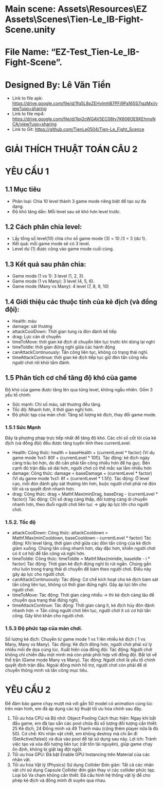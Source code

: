 # Main scene: Assets\Resources\EZ Assets\Scenes\Tien-Le_IB-Fight-Scene.unity
# File Name: “EZ-Test_Tien-Le_IB-Fight-Scene”.
# Designed By: Lê Văn Tiền
- Link to file apk: https://drive.google.com/file/d/1fg5L8pZEHvImhB7PFi9Pa165S7igzMxi/view?usp=sharing
- Link to file mp4: https://drive.google.com/file/d/1Ipj2cWGAV5EC08ty7K606OE9XEhmsNCA/view?usp=sharing
- Link to Git: https://github.com/TienLe0504/Tien-Le_Fight_Scence
  
# GIẢI THÍCH THUẬT TOÁN CÂU 2
# YÊU CẦU 1
## 1.1 Mục tiêu
- Phân loại: Chia 10 level thành 3 game mode riêng biệt để tạo sự đa dạng.
- Độ khó tăng dần: Mỗi level sau sẽ khó hơn level trước.
 
## 1.2 Cách phân chia level:
- Lấy tổng số level(10) chia cho số game mode (3) = 10 /3 = 3 (dư 1).
- Kết quả: mỗi game mode sẽ có 3 level.
- Level dư (1) được cộng vào game mode cuối cùng.
 
## 1.3  Kết quả sau phân chia:
- Game mode (1 vs 1): 3 level (1, 2, 3).
- Game mode (1 vs Many): 3 level (4, 5, 6).
- Game mode (Many vs Many): 4 level (7, 8, 9, 10)
 
## 1.4 Giới thiệu các thuộc tính của kẻ địch (và đồng đội):
- Health: máu
- damage: sát thương
- attackCoolDown: Thời gian tung ra đòn đánh kế tiếp
- drag: Lực cản di chuyển
- timeToMove: thời gian kẻ địch di chuyển liên tục trước khi dừng lại nghỉ
- timeToIdle: thời gian đứng nghỉ giữa các hành động
- canAttackContinuously: Tấn công liên tục, không có trạng thái nghỉ.
- timeAttackContinue: thời gian kẻ địch tiếp tục giữ đòn tấn công nếu người chơi rời khỏi tầm đánh.
 
## 1.5 Phân tích cơ chế tăng độ khó của game
Độ khó của game được tăng lên qua từng level, không ngẫu nhiên. Gồm 3 yếu tố chính:
- Sức mạnh: Chỉ số máu, sát thương đều tăng.
- Tốc độ: Nhanh hơn, ít thời gian nghỉ hơn.
- Độ phức tạp của màn chơi: Tăng số lượng kẻ địch, thay đổi game mode.
### 1.5.1 Sức Mạnh
Đây là phương pháp trực tiếp nhất để tăng độ khó. Các chỉ số cốt lõi của kẻ địch (và đồng đội) đều được tăng tuyến tính theo currentLevel.
- Health:
Công thức: health = baseHealth + (currentLevel * factor) (Ví dụ game mode 1vs1: 80f + (currentLevel * 10f)).
Tác động: kẻ địch ngày càng trâu bò hơn, do đó cần phải tấn công nhiều hơn để hạ gục. Bên cạnh đó trận đấu sẽ dài hơn, người chơi có thể mắc sai lằm nhiều hơn
- damage:
Công thức: damage = baseDamage + (currentLevel * factor) (Ví dụ game mode 1vs1: 8f + (currentLevel * 1.5f)).
Tác động:  Ở level cao, mỗi đòn đánh gây sát thương lớn hơn, buộc người chơi phải né đòn tốt và ra quyết định nhanh hơn.
- drag:
Công thức: drag = Mathf.Max(minDrag, baseDrag - (currentLevel * factor))
Tác động: Chỉ số drag càng thấp, đối tượng càng di chuyển nhanh hơn, theo đuổi người chơi liên tục →  gây áp lực lớn cho người chơi.
### 1.5.2. Tốc độ
- attackCoolDown:
Công thức: attackCooldown = Mathf.Max(minCooldown, baseCooldown - currentLevel * factor)
Tác động: Khi level tăng, thời gian chờ giữa các đòn tấn công của kẻ địch giảm xuống. Chúng tấn công nhanh hơn, dày đặc hơn, khiến người chơi có ít cơ hội  để tấn công và nghỉ hơn.
- timeToIdle:
Công thức: timeToIdle = Mathf.Max(minIdle, baseIdle - i * factor)
Tác động: Thời gian kẻ địch đứng nghỉ bị rút ngắn. Chúng gần như luôn trong trạng thái di chuyển để bám theo người chơi. Điều này gây áp lực cho người chơi.
- canAttackContinuously:
Tác động: Cơ chế kích hoạt cho kẻ địch bám sát tấn công liên tục, không có thời gian đứng nghỉ. Gây áp lực lớn cho người chơi.
- timeToMove:
Tác động: Thời gian càng nhiều  → thì kẻ địch càng lâu để chuyển qua trạng thái đứng nghỉ,
- timeAttackContinue:
Tác động: Thời gian càng ít,  kẻ địch hủy đòn đánh nhanh hơn → Tấn công người chơi liên tục, người chơi ít có cơ hội tấn công. Gây khó khăn cho người chơi.
### 1.5.3 Độ phức tạp của màn chơi.
Số lượng kẻ địch: Chuyển từ game mode 1 vs 1 lên nhiều kẻ địch ( 1 vs Many, Many vs Many).
Tác động: Kẻ địch đông hơn, người chơi phải xử lý nhiều mối đe dọa cùng lúc.
Xuất hiện của đồng đội:
Tác động: Người chơi không chỉ chiến đấu một mình mà còn phải phối hợp với đồng đội.
Bất lợi về thế trận (Game mode Many vs Many).
Tác động: Người chơi là yếu tố chính quyết định trận đấu. Ngoài đồng minh hỗ trợ, người chơi còn phải để di chuyển thông minh và tấn công mục tiêu.
 
# YÊU CẦU 2
Để đảm bảo game chạy mượt mà với gần 50 model có animation cùng lúc trên màn hình, em đã áp dụng các kỹ thuật tối ưu hóa chính sau đây.
1. Tối ưu hóa CPU và Bộ nhớ: Object Pooling
Cách thực hiện: Ngay khi bắt đầu game, em đã tạo sẵn các pool chứa đủ số lượng đối tượng cần thiết: 25 Kẻ địch, 24 Đồng minh và 49 Thanh máu (cộng thêm player nữa là đủ 50).
Cơ chế: Khi nhân vật chết, em không destroy mà chỉ ẩn đi (SetActive(false)) và đưa vào pool để tái sử dụng sau này.
Lợi ích: Tránh việc tạo và xóa đối tượng liên tục (rất tốn tài nguyên), giúp game chạy ổn định, không bị giật lag đột ngột.
2. Tối ưu hóa GPU:
Đã bật Enable GPU Instancing trên Material của các nhân vật.
3. Tối ưu hóa Vật lý (Physics)
Sử dụng Collider Đơn giản: Tất cả các nhân vật chỉ sử dụng Capsule Collider đơn giản thay vì các collider phức tạp.
Loại bỏ Va chạm không cần thiết: Đã cấu hình hệ thống vật lý để cho phép kẻ địch và đồng minh đi xuyên qua nhau.




